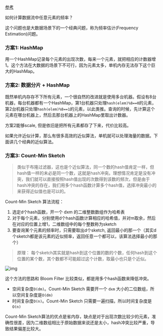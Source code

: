 [参考](https://soulmachine.gitbooks.io/system-design/content/cn/bigdata/frequency-estimation.html)



如何计算数据流中任意元素的频率？

这个问题也是大数据场景下的一个经典问题，称为频率估计(Frequency Estimation)问题。

### 方案1: HashMap

用一个HashMap记录每个元素的出现次数，每来一个元素，就把相应的计数器增1。这个方法在大数据的场景下不可行，因为元素太多，单机内存无法存下这个巨大的HashMap。

### 方案2: 数据分片 + HashMap

既然单机内存存不下所有元素，一个很自然的改进就是使用多台机器。假设有8台机器，每台机器都有一个HashMap，第1台机器只处理`hash(elem)%8==0`的元素，第2台机器只处理`hash(elem)%8==1`的元素，以此类推。查询的时候，先计算这个元素在哪台机器上，然后去那台机器上的HashMap里取出计数器。

方案2能够scale, 但是依旧是把所有元素都存了下来，代价比较高。

如果允许近似计算，那么有很多高效的近似算法，单机就可以处理海量的数据。下面讲几个经典的近似算法。

### 方案3: Count-Min Sketch

> 类似于布隆过滤器，这也是个近似算法，同一个数的hash值肯定一样，但hash值一样的未必是同一个数，这就是hash冲突。理想情况肯定是没有冲突，我们就可以直接按照hash值出现的次数得到该数的频次，但是由于hash冲突的存在，我们用多个hash函数计算多个hash值，选择冲突最小的来获得近似值也是可以的。

Count-Min Sketch 算法流程：

1. 选定d个hash函数，开一个 dxm 的二维整数数组作为哈希表
2. 对于每个元素，分别使用d个hash函数计算相应的哈希值，并对m取余，然后在对应的位置上增1，二维数组中的每个整数称为sketch
3. 要查询某个元素的频率时，只需要取出d个sketch, 返回最小的那一个（其实d个sketch都是该元素的近似频率，返回任意一个都可以，该算法选择最小的那个）

> 原理： 每个sketch其实就是hash到这个位置的数的个数，任何hash到这个位置的某个数，其个数都不可能超过这个计数，取最小也只是个近似。

![img](https://piggo-picture.oss-cn-hangzhou.aliyuncs.com/image/count-min-sketch.jpg)

这个方法的思路和 Bloom Filter 比较类似，都是用多个hash函数来降低冲突。

- 空间复杂度`O(dm)`。Count-Min Sketch 需要开一个 `dxm` 大小的二位数组，所以空间复杂度是`O(dm)`
- 时间复杂度`O(n)`。Count-Min Sketch 只需要一遍扫描，所以时间复杂度是`O(n)`

Count-Min Sketch算法的优点是省内存，缺点是对于出现次数比较少的元素，准确性很差，因为二维数组相比于原始数据来说还是太小，hash冲突比较严重，导致结果偏差比较大。
